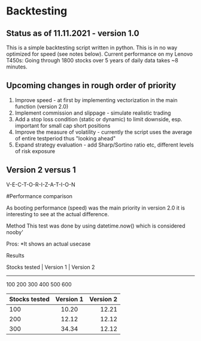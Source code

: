 # Backtesting



## Status as of 11.11.2021 - version 1.0

This is a simple backtesting script written in python. This is in no way optimized for speed (see notes below).
Current performance on my Lenovo T450s: Going through 1800 stocks over 5 years of daily data takes ~8 minutes.


## Upcoming changes in rough order of priority

1) Improve speed - at first by implementing vectorization in the main function (version 2.0)
2) Implement commission and slippage - simulate realistic trading
3) Add a stop loss condition (static or dynamic) to limit downside, esp. important for small cap short positions
4) Improve the measure of volatility - currently the script uses the average of entire testperiod thus "looking ahead"
5) Expand strategy evaluation - add Sharp/Sortino ratio etc, different levels of risk exposure 
 

## Version 2 versus 1
V-E-C-T-O-R-I-Z-A-T-I-O-N

#Performance comparison

As booting performance (speed) was the main priority in version 2.0 it is interesting to see at the actual difference.

Method
This test was done by using datetime.now() which is considered nooby'

Pros:
*It shows an actual usecase

Results

Stocks tested | Version 1 | Version 2
-------------   ---------   ---------
100
200
300
400
500
600


| Stocks tested | Version 1    | Version 2    |
| :------------ |:------------:| ------------:|
| 100           | 10.20        | 12.21        |
| 200           | 12.12        | 12.12        |
| 300           | 34.34        | 12.12        |




